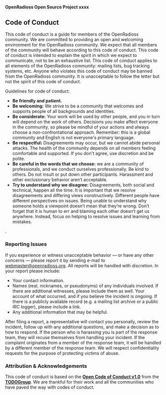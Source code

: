 #### OpenRadioss Open Source Project  xxxx

## **Code of Conduct**

This code of conduct is a guide for members of the OpenRadioss community. We are committed to providing an open and welcoming environment for the OpenRadioss community.  We expect that all members of the community will behave according to this code of conduct.  This code of conduct is intended to explain the spirit in which we expect to communicate, not to be an exhaustive list.  This code of conduct applies to all elements of the OpenRadioss community: mailing lists, bug tracking systems, etc.  Anyone who violates this code of conduct may be banned from the OpenRadioss community.  It is unacceptable to follow the letter but not the spirit of this code of conduct.

Guidelines for code of conduct:

* **Be friendly and patient.**
* **Be welcoming:** We strive to be a community that welcomes and supports people of all backgrounds and identities.
* **Be considerate:** Your work will be used by other people, and you in turn will depend on the work of others. Decisions you make affect everyone in the community, so please be mindful of your actions and always choose a non-confrontational approach. Remember: this is a global community and English is not everyone's primary language.
* **Be respectful:** Disagreements may occur, but we cannot abide personal attacks. The health of the community depends on all members feeling comfortable and supported. If you don't agree, use discretion and be polite.
* **Be careful in the words that we choose:** we are a community of professionals, and we conduct ourselves professionally. Be kind to others. Do not insult or put down other participants. Harassment and other exclusionary behavior aren’t acceptable.
* **Try to understand why we disagree:** Disagreements, both social and technical, happen all the time. It is important that we resolve disagreements and differing views constructively. Different people have different perspectives on issues. Being unable to understand why someone holds a viewpoint doesn’t mean that they’re wrong. Don’t forget that it is human to err and blaming each other doesn’t get us anywhere. Instead, focus on helping to resolve issues and learning from mistakes.
 <!--In addition, our open source community members are expected to abide by the **[OpenRadioss Acceptable Use Policy]()-->.

### Reporting Issues
If you experience or witness unacceptable behavior — or have any other concerns — please report it by sending e-mail to webmaster@openradioss.org. All reports will be handled with discretion. In your report please include:
* Your contact information.
* Names (real, nicknames, or pseudonyms) of any individuals involved. If there are additional witnesses, please include them as well. Your account of what occurred, and if you believe the incident is ongoing. If there is a publicly available record (e.g. a mailing list archive or a public IRC logger), please include a link.
* Any additional information that may be helpful.

After filing a report, a representative will contact you personally, review the incident, follow up with any additional questions, and make a decision as to how to respond. If the person who is harassing you is part of the response team, they will recuse themselves from handling your incident. If the complaint originates from a member of the response team, it will be handled by a different member of the response team. We will respect confidentiality requests for the purpose of protecting victims of abuse.

### Attribution & Acknowledgements
This code of conduct is based on the **[Open Code of Conduct v1.0](https://github.com/todogroup/opencodeofconduct)** from the **[TODOGroup](http://todogroup.org)**. We are thankful for their work and all the communities who have paved the way with codes of conduct.

